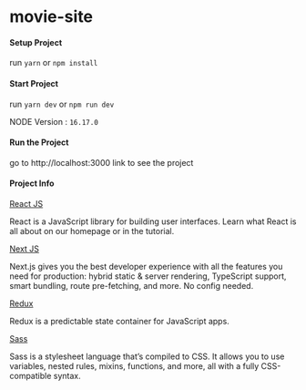 # movie-site

#### Setup Project
run `yarn` or `npm install`

#### Start Project 

run `yarn dev` or `npm run dev`


NODE Version : `16.17.0`

#### Run the Project 

go to  http://localhost:3000 link to see the project

#### Project Info

[React JS](https://reactjs.org/docs/getting-started.html)

React is a JavaScript library for building user interfaces. Learn what React is all about on our homepage or in the tutorial.

[Next JS](https://nextjs.org)

Next.js gives you the best developer experience with all the features you need for production: hybrid static & server rendering, TypeScript support, smart bundling, route pre-fetching, and more. No config needed.

[Redux](https://reactjs.org/docs/getting-started.html)

Redux is a predictable state container for JavaScript apps.

[Sass](https://sass-lang.com/documentation/)

Sass is a stylesheet language that’s compiled to CSS. It allows you to use variables, nested rules, mixins, functions, and more, all with a fully CSS-compatible syntax. 
